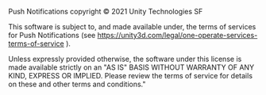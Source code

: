 Push Notifications copyright © 2021 Unity Technologies SF

This software is subject to, and made available under, the terms of services for Push Notifications (see https://unity3d.com/legal/one-operate-services-terms-of-service ).

Unless expressly provided otherwise, the software under this license is made available strictly on an "AS IS" BASIS WITHOUT WARRANTY OF ANY KIND, EXPRESS OR IMPLIED. Please review the terms of service for details on these and other terms and conditions."
